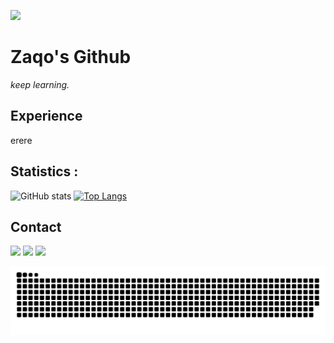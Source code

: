 ![](https://i.ibb.co/pWbVrCH/ZAQO-SLEEP.gif)

# Zaqo's Github
*keep learning.*


## **Experience**
erere

## **Statistics :**
![GitHub stats](https://github-readme-stats.vercel.app/api?username=zaqoenv&show_icons=true)   [![Top Langs](https://github-readme-stats.vercel.app/api/top-langs/?username=zaqoenv)](https://github.com/anuraghazra/github-readme-stats)


## **Contact**

<a href="https://t.me/zaqoref" target="_blank"><img src="https://img.shields.io/badge/Telegram-2CA5E0?style=for-the-badge&logo=telegram&logoColor=white" target="_blank"></a> <a href="mailto:zaqoru@protonmail.com" target="_blank"><img src="https://img.shields.io/badge/ProtonMail-8B89CC?style=for-the-badge&logo=protonmail&logoColor=white" target="_blank"></a>  <a href="https://www.discord.com" target="_blank"><img src="https://img.shields.io/badge/Discord-7289DA?style=for-the-badge&logo=discord&logoColor=white" target="_blank"></a> 

![github contribution grid snake animation](https://raw.githubusercontent.com/platane/platane/output/github-contribution-grid-snake.svg)

